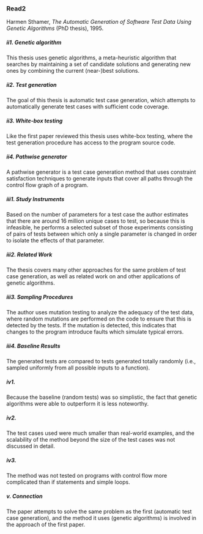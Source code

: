 ### Read2

Harmen Sthamer, *The Automatic Generation of Software Test Data Using Genetic Algorithms* (PhD thesis), 1995.

##### ii1. *Genetic algorithm*
This thesis uses genetic algorithms, a meta-heuristic algorithm that searches by maintaining a set of candidate solutions and generating new ones by combining the current (near-)best solutions.

##### ii2. *Test generation*
The goal of this thesis is automatic test case generation, which attempts to automatically generate test cases with sufficient code coverage.

##### ii3. *White-box testing*
Like the first paper reviewed this thesis uses white-box testing, where the test generation procedure has access to the program source code.

##### ii4. *Pathwise generator*
A pathwise generator is a test case generation method that uses constraint satisfaction techniques to generate inputs that cover all paths through the control flow graph of a program.

##### iii1. Study Instruments
Based on the number of parameters for a test case the author estimates that there are around 16 million unique cases to test, so because this is infeasible, he performs a selected subset of those experiments consisting of pairs of tests between which only a single parameter is changed in order to isolate the effects of that parameter.

##### iii2. Related Work
The thesis covers many other approaches for the same problem of test case generation, as well as related work on and other applications of genetic algorithms.

##### iii3. Sampling Procedures
The author uses mutation testing to analyze the adequacy of the test data, where random mutations are performed on the code to ensure that this is detected by the tests. If the mutation is detected, this indicates that changes to the program introduce faults which simulate typical errors.

##### iii4. Baseline Results
The generated tests are compared to tests generated totally randomly (i.e., sampled uniformly from all possible inputs to a function).

##### iv1.
Because the baseline (random tests) was so simplistic, the fact that genetic algorithms were able to outperform it is less noteworthy.

##### iv2.
The test cases used were much smaller than real-world examples, and the scalability of the method beyond the size of the test cases was not discussed in detail.

##### iv3.
The method was not tested on programs with control flow more complicated than if statements and simple loops.

##### v. Connection
The paper attempts to solve the same problem as the first (automatic test case generation), and the method it uses (genetic algorithms) is involved in the approach of the first paper.
